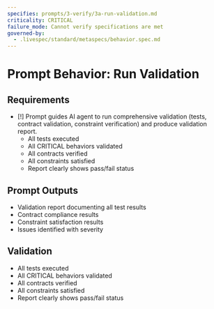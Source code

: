 ```yaml
---
specifies: prompts/3-verify/3a-run-validation.md
criticality: CRITICAL
failure_mode: Cannot verify specifications are met
governed-by:
  - .livespec/standard/metaspecs/behavior.spec.md
---
```


# Prompt Behavior: Run Validation

## Requirements
- [!] Prompt guides AI agent to run comprehensive validation (tests, contract validation, constraint verification) and produce validation report.
  - All tests executed
  - All CRITICAL behaviors validated
  - All contracts verified
  - All constraints satisfied
  - Report clearly shows pass/fail status

## Prompt Outputs

- Validation report documenting all test results
- Contract compliance results
- Constraint satisfaction results
- Issues identified with severity

## Validation

- All tests executed
- All CRITICAL behaviors validated
- All contracts verified
- All constraints satisfied
- Report clearly shows pass/fail status
